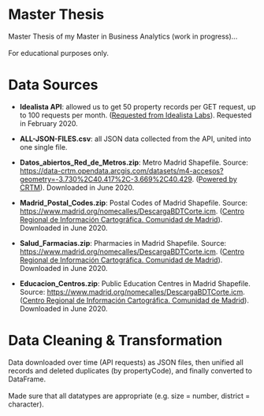 # Master Thesis
Master Thesis of my Master in Business Analytics (work in progress)...
<br><br>
For educational purposes only.

# Data Sources

- <b>Idealista API</b>: allowed us to get 50 property records per GET request, up to 100 requests per month. (<a href="https://www.idealista.com/labs/">Requested from Idealista Labs</a>). Requested in February 2020.

- <b>ALL-JSON-FILES.csv</b>: all JSON data collected from the API, united into one single file.

- <b>Datos_abiertos_Red_de_Metros.zip</b>: Metro Madrid Shapefile. Source: https://data-crtm.opendata.arcgis.com/datasets/m4-accesos?geometry=-3.730%2C40.417%2C-3.669%2C40.429. (<a href="http://www.crtm.es/">Powered by CRTM</a>). Downloaded in June 2020.

- <b>Madrid_Postal_Codes.zip</b>: Postal Codes of Madrid Shapefile. Source: https://www.madrid.org/nomecalles/DescargaBDTCorte.icm. (<a href="http://www.madrid.org/iestadis/">Centro Regional de Información Cartográfica. Comunidad de Madrid</a>). Downloaded in June 2020.

- <b>Salud_Farmacias.zip</b>: Pharmacies in Madrid Shapefile. Source: https://www.madrid.org/nomecalles/DescargaBDTCorte.icm. (<a href="http://www.madrid.org/iestadis/">Centro Regional de Información Cartográfica. Comunidad de Madrid</a>). Downloaded in June 2020.

- <b>Educacion_Centros.zip</b>: Public Education Centres in Madrid Shapefile. Source: https://www.madrid.org/nomecalles/DescargaBDTCorte.icm. (<a href="http://www.madrid.org/iestadis/">Centro Regional de Información Cartográfica. Comunidad de Madrid</a>). Downloaded in June 2020.

# Data Cleaning & Transformation
Data downloaded over time (API requests) as JSON files, then unified all records and deleted duplicates (by propertyCode), and finally converted to DataFrame.
<br><br>
Made sure that all datatypes are appropriate (e.g. size = number, district = character).
